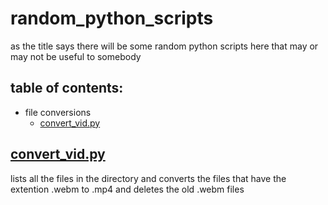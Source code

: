 # random_python_scripts
as the title says there will be some random python scripts here that may or may not be useful to somebody

## table of contents:
- file conversions
  - [convert_vid.py](#convert_vid.py)

## [convert_vid.py](#/home/omar-arabi/repos/random_python_scripts/file_conversions/convert_vid.py)
lists all the files in the directory and converts the files that have the extention .webm to .mp4 and deletes the old .webm files